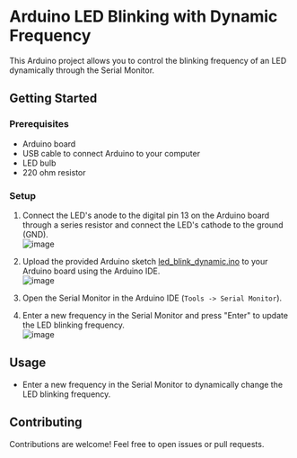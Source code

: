
# Arduino LED Blinking with Dynamic Frequency
This Arduino project allows you to control the blinking frequency of an LED dynamically through the Serial Monitor.

## Getting Started
### Prerequisites
- Arduino board
- USB cable to connect Arduino to your computer
- LED bulb
- 220 ohm resistor

### Setup
1. Connect the LED's anode to the digital pin 13 on the Arduino board through a series resistor and connect the LED's cathode to the ground (GND). <br> ![image](https://github.com/itskuldipsingh/Arduino/assets/159125809/58ae9d20-022c-4985-a62c-d3907dfc9ba6)
2. Upload the provided Arduino sketch [led_blink_dynamic.ino](https://github.com/itskuldipsingh/Arduino/blob/main/Led%20blink/Dynamic%20frequency/led_blink_dynamic_frequency.ino) to your Arduino board using the Arduino IDE. <br> ![image](https://github.com/itskuldipsingh/Arduino/assets/159125809/77fe19e8-1b1d-4701-b219-5dbdbe020110)

3. Open the Serial Monitor in the Arduino IDE (`Tools -> Serial Monitor`).
4. Enter a new frequency in the Serial Monitor and press "Enter" to update the LED blinking frequency. <br> ![image](https://github.com/itskuldipsingh/Arduino/assets/159125809/2c688d06-357d-4cd8-9f5a-0170b2fb5de3)


## Usage
- Enter a new frequency in the Serial Monitor to dynamically change the LED blinking frequency.

## Contributing
Contributions are welcome! Feel free to open issues or pull requests.
